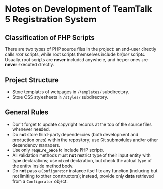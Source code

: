 # Notes on Development of TeamTalk 5 Registration System

## Classification of PHP Scripts

There are two types of PHP source files in the project: an end-user directly calls _root_ scripts, while root scripts
themselves include _helper_ scripts. Usually, root scripts are **never** included anywhere, and helper ones are
**never** executed directly.

## Project Structure

-   Store templates of webpages in `/templates/` subdirectory.
-   Store CSS stylesheets in `/styles/` subdirectory.

## General Rules

-   Don't forget to update copyright records at the top of the source files whenever needed.
-   Do **not** store third-party dependencies (both development and production ones) within the repository; use Git
    submodules and/or other dependency managers.
-   Use only **`require_once`** to include PHP scripts.
-   All validation methods must **not** restrict type of their input entity with type declarations; use `mixed`
    declaration, but check the actual type of the entity inside method body.
-   Do **not** pass a `Configurator` instance itself to any function (including but not limiting to other constructors);
    instead, provide only **data** retrieved from a `Configurator` object.
